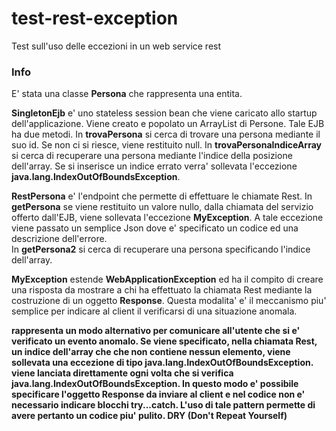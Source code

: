 # test-rest-exception
Test sull'uso delle eccezioni in un web service rest

<h3>Info</h3>
<p>E' stata una classe <b>Persona</b> che rappresenta una entita.</p>
<p><b>SingletonEjb</b> e' uno stateless session bean che viene caricato allo
startup dell'applicazione. Viene creato e popolato un ArrayList di Persone. Tale EJB 
ha due metodi. In <b>trovaPersona</b> si cerca di trovare una persona mediante il suo id.
Se non ci si riesce, viene restituito null. In <b>trovaPersonaIndiceArray</b> si cerca di
 recuperare una persona mediante l'indice della posizione dell'array. Se si inserisce un
  indice errato verra' sollevata l'eccezione <b>java.lang.IndexOutOfBoundsException</b>.</p>

<p><b>RestPersona</b> e' l'endpoint che permette di effettuare le chiamate Rest. 
In <b>getPersona</b> se viene restituito un valore nullo, dalla chiamata del servizio offerto
 dall'EJB, viene sollevata l'eccezione <b>MyException</b>. A tale eccezione viene passato 
 un semplice Json dove e' specificato un codice ed una descrizione dell'errore.<br>
 In <b>getPersona2</b> si cerca di recuperare una persona specificando l'indice dell'array.
 </p>


<p><b>MyException</b> estende <b>WebApplicationException</b> ed ha il compito di creare 
una risposta da mostrare a chi ha effettuato la chiamata Rest mediante la costruzione di
un oggetto <b>Response</b>. Questa modalita' e' il meccanismo piu' semplice per
indicare al client il verificarsi di una situazione anomala.</p>


<p> <b><OutArrayRange</b> rappresenta un modo alternativo per comunicare all'utente che si e'
 verificato un evento anomalo. Se viene specificato, nella chiamata Rest, un indice dell'array che
 che non contiene nessun elemento, viene sollevata una eccezione di tipo <b>java.lang.IndexOutOfBoundsException</b>. 
 <b><OutArrayRange</b> viene lanciata direttamente ogni volta che si verifica <b>java.lang.IndexOutOfBoundsException</b>.
 In questo modo e' possibile specificare l'oggetto Response da inviare al client e nel codice non e' necessario 
 indicare blocchi try...catch. L'uso di tale pattern permette di avere pertanto un codice piu' pulito.
 <b>DRY</b> (Don't Repeat Yourself)</p>